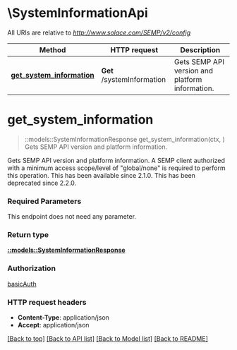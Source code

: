 # \SystemInformationApi

All URIs are relative to *http://www.solace.com/SEMP/v2/config*

Method | HTTP request | Description
------------- | ------------- | -------------
[**get_system_information**](SystemInformationApi.md#get_system_information) | **Get** /systemInformation | Gets SEMP API version and platform information.


# **get_system_information**
> ::models::SystemInformationResponse get_system_information(ctx, )
Gets SEMP API version and platform information.

Gets SEMP API version and platform information.  A SEMP client authorized with a minimum access scope/level of \"global/none\" is required to perform this operation.  This has been available since 2.1.0.  This has been deprecated since 2.2.0.

### Required Parameters
This endpoint does not need any parameter.

### Return type

[**::models::SystemInformationResponse**](SystemInformationResponse.md)

### Authorization

[basicAuth](../README.md#basicAuth)

### HTTP request headers

 - **Content-Type**: application/json
 - **Accept**: application/json

[[Back to top]](#) [[Back to API list]](../README.md#documentation-for-api-endpoints) [[Back to Model list]](../README.md#documentation-for-models) [[Back to README]](../README.md)

